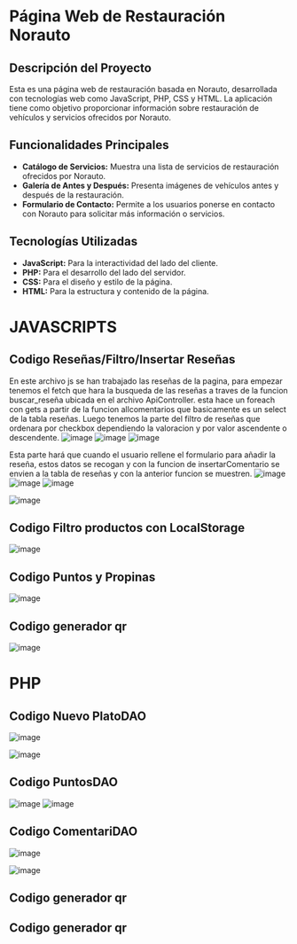 # Página Web de Restauración Norauto

## Descripción del Proyecto
Esta es una página web de restauración basada en Norauto, desarrollada con tecnologías web como JavaScript, PHP, CSS y HTML. La aplicación tiene como objetivo proporcionar información sobre restauración de vehículos y servicios ofrecidos por Norauto.

## Funcionalidades Principales
- **Catálogo de Servicios:** Muestra una lista de servicios de restauración ofrecidos por Norauto.
- **Galería de Antes y Después:** Presenta imágenes de vehículos antes y después de la restauración.
- **Formulario de Contacto:** Permite a los usuarios ponerse en contacto con Norauto para solicitar más información o servicios.

## Tecnologías Utilizadas
- **JavaScript:** Para la interactividad del lado del cliente.
- **PHP:** Para el desarrollo del lado del servidor.
- **CSS:** Para el diseño y estilo de la página.
- **HTML:** Para la estructura y contenido de la página.

# JAVASCRIPTS

## Codigo Reseñas/Filtro/Insertar Reseñas
En este archivo js se han trabajado las reseñas de la pagina, para empezar tenemos el fetch que hara la busqueda de las reseñas a traves de la funcion buscar_reseña ubicada en el archivo ApiController. esta hace un foreach con gets a partir de la funcion allcomentarios que basicamente es un select de la tabla reseñas.
Luego tenemos la parte del filtro de reseñas que ordenara por checkbox dependiendo la valoracion y por valor ascendente o descendente.
![image](https://github.com/isaacmskk/norauto/assets/145151333/64ab26f5-f4bc-4b8f-b722-c8aad7c3b2a3)
![image](https://github.com/isaacmskk/norauto/assets/145151333/d9df0e05-97b8-4531-af68-d80fbee87269)
![image](https://github.com/isaacmskk/norauto/assets/145151333/8415a436-dca7-43f4-a356-2725aaed034e)


Esta parte hará que cuando el usuario rellene el formulario para añadir la reseña, estos datos se recogan y con la funcion de insertarComentario se envien a la tabla de reseñas y con la anterior funcion se muestren.
![image](https://github.com/isaacmskk/norauto/assets/145151333/a3bb1f8e-8f68-4628-bef3-fce6dfbb9890)
![image](https://github.com/isaacmskk/norauto/assets/145151333/48b4bf72-2a71-4d3b-a65e-4cb60bf6ca45)
![image](https://github.com/isaacmskk/norauto/assets/145151333/be9ec123-f8f2-4c7c-92d4-86647eaba1d8)




![image](https://github.com/isaacmskk/norauto/assets/145151333/4786dc0d-3389-4461-a04a-1dacfdde13a8)


## Codigo Filtro productos con LocalStorage

![image](https://github.com/isaacmskk/norauto/assets/145151333/9051d40b-d2ad-469c-aecc-a2db588d82fd)


## Codigo Puntos y Propinas

![image](https://github.com/isaacmskk/norauto/assets/145151333/c4e1f921-5f68-4576-90a7-9e9905102ae5)


## Codigo generador qr

![image](https://github.com/isaacmskk/norauto/assets/145151333/8e9f94ff-592b-4264-b014-01e993d99369)


# PHP

## Codigo Nuevo PlatoDAO
![image](https://github.com/isaacmskk/norauto/assets/145151333/f097a854-9e44-4ef0-8c63-4509da8de886)

![image](https://github.com/isaacmskk/norauto/assets/145151333/6ddb58ed-4ed2-4a9d-a229-abfc979b0469)


## Codigo PuntosDAO
![image](https://github.com/isaacmskk/norauto/assets/145151333/4d72db0e-f4a3-4ece-aea0-2744be05c329)
![image](https://github.com/isaacmskk/norauto/assets/145151333/c2fbfb73-cb8f-425e-b218-ce744a7845d7)


## Codigo ComentariDAO
![image](https://github.com/isaacmskk/norauto/assets/145151333/264cb6cc-039c-42f0-876d-73f1ac2a5f40)

![image](https://github.com/isaacmskk/norauto/assets/145151333/b4997aef-2cf3-4c15-aabf-e8e13e856f11)

## Codigo generador qr

## Codigo generador qr



